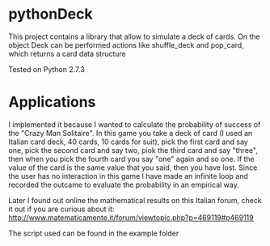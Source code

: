 # pythonDeck

This project contains a library that allow to simulate a deck of cards.
On the object Deck can be performed actions like shuffle_deck and pop_card, which returns a card data structure

Tested on Python 2.7.3 

# Applications

I implemented it because I wanted to calculate the probability of success of the "Crazy Man Solitaire".
In this game you take a deck of card (I used an Italian card deck, 40 cards, 10 cards for suit), pick the first card and say one, pick the second card and say two, piok the third card
and say "three", then when you pick the fourth card you say "one" again and so one.
If the value of the card is the same value that you said, then you have lost.
Since the user has no interaction in this game I have made an infinite loop and recorded the outcame to evaluate the probability in an empirical way.

Later I found out online the mathematical results on this Italian forum, check it out if you are curious about it:
http://www.matematicamente.it/forum/viewtopic.php?p=469119#p469119

The script used can be found in the example folder



